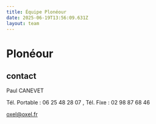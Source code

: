 ```yaml
---
title: Équipe Plonéour 
date: 2025-06-19T13:56:09.631Z
layout: team
---
```


# Plonéour 



## contact 

Paul CANEVET

Tél. Portable : 06 25 48 28 07 , Tél. Fixe : 02 98 87 68 46

oxel@oxel.fr


